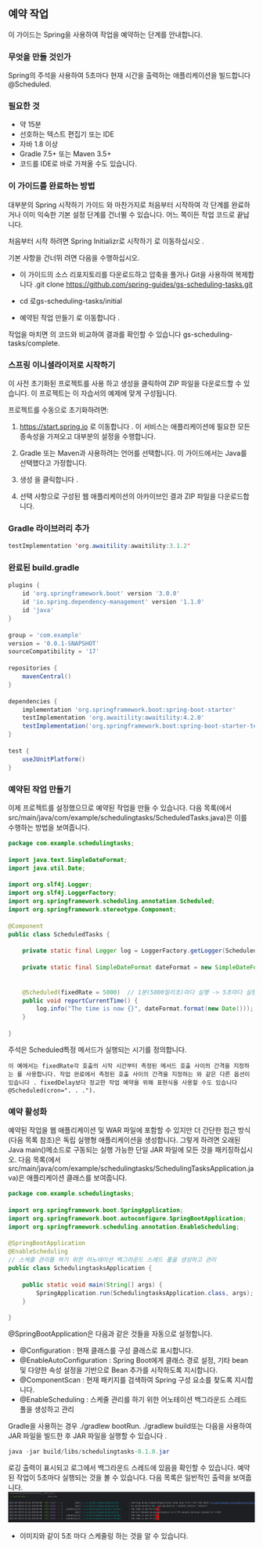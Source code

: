## 예약 작업
이 가이드는 Spring을 사용하여 작업을 예약하는 단계를 안내합니다.

### 무엇을 만들 것인가
Spring의 주석을 사용하여 5초마다 현재 시간을 출력하는 애플리케이션을 빌드합니다 @Scheduled.

### 필요한 것
* 약 15분
* 선호하는 텍스트 편집기 또는 IDE
* 자바 1.8 이상
* Gradle 7.5+ 또는 Maven 3.5+
* 코드를 IDE로 바로 가져올 수도 있습니다.

### 이 가이드를 완료하는 방법
대부분의 Spring 시작하기 가이드 와 마찬가지로 처음부터 시작하여 각 단계를 완료하거나 이미 익숙한 기본 설정 단계를 건너뛸 수 있습니다. 어느 쪽이든 작업 코드로 끝납니다.

처음부터 시작 하려면 Spring Initializr로 시작하기 로 이동하십시오 .

기본 사항을 건너뛰 려면 다음을 수행하십시오.

* 이 가이드의 소스 리포지토리를 다운로드하고 압축을 풀거나 Git을 사용하여 복제합니다 .git clone https://github.com/spring-guides/gs-scheduling-tasks.git

* cd 로gs-scheduling-tasks/initial

* 예약된 작업 만들기 로 이동합니다 .

작업을 마치면 의 코드와 비교하여 결과를 확인할 수 있습니다 gs-scheduling-tasks/complete.

### 스프링 이니셜라이저로 시작하기
이 사전 초기화된 프로젝트를 사용 하고 생성을 클릭하여 ZIP 파일을 다운로드할 수 있습니다. 이 프로젝트는 이 자습서의 예제에 맞게 구성됩니다.

프로젝트를 수동으로 초기화하려면:

1. https://start.spring.io 로 이동합니다 . 이 서비스는 애플리케이션에 필요한 모든 종속성을 가져오고 대부분의 설정을 수행합니다.

2. Gradle 또는 Maven과 사용하려는 언어를 선택합니다. 이 가이드에서는 Java를 선택했다고 가정합니다.

3. 생성 을 클릭합니다 .

4. 선택 사항으로 구성된 웹 애플리케이션의 아카이브인 결과 ZIP 파일을 다운로드합니다.

### Gradle 라이브러리 추가

```java
testImplementation 'org.awaitility:awaitility:3.1.2'
```

### 완료된 build.gradle

```gradle
plugins {
	id 'org.springframework.boot' version '3.0.0'
	id 'io.spring.dependency-management' version '1.1.0'
	id 'java'
}

group = 'com.example'
version = '0.0.1-SNAPSHOT'
sourceCompatibility = '17'

repositories {
	mavenCentral()
}

dependencies {
	implementation 'org.springframework.boot:spring-boot-starter'
	testImplementation 'org.awaitility:awaitility:4.2.0'
	testImplementation('org.springframework.boot:spring-boot-starter-test')
}

test {
	useJUnitPlatform()
}
```

### 예약된 작업 만들기
이제 프로젝트를 설정했으므로 예약된 작업을 만들 수 있습니다. 다음 목록(에서 src/main/java/com/example/schedulingtasks/ScheduledTasks.java)은 이를 수행하는 방법을 보여줍니다.

```java
package com.example.schedulingtasks;

import java.text.SimpleDateFormat;
import java.util.Date;

import org.slf4j.Logger;
import org.slf4j.LoggerFactory;
import org.springframework.scheduling.annotation.Scheduled;
import org.springframework.stereotype.Component;

@Component
public class ScheduledTasks {

    private static final Logger log = LoggerFactory.getLogger(ScheduledTasks.class);

    private static final SimpleDateFormat dateFormat = new SimpleDateFormat("HH:mm:ss");


    @Scheduled(fixedRate = 5000)  // 1분(5000밀리초)마다 실행 -> 5초마다 실행
    public void reportCurrentTime() {
        log.info("The time is now {}", dateFormat.format(new Date()));  // 터미널 로고에 띄우는 멘트
    }

}

```

주석은 Scheduled특정 메서드가 실행되는 시기를 정의합니다.

```
이 예에서는 fixedRate각 호출의 시작 시간부터 측정된 메서드 호출 사이의 간격을 지정하는 를 사용합니다. 작업 완료에서 측정된 호출 사이의 간격을 지정하는 와 같은 다른 옵션이 있습니다 . fixedDelay보다 정교한 작업 예약을 위해 표현식을 사용할 수도 있습니다 @Scheduled(cron=". . .").
```

### 예약 활성화
예약된 작업을 웹 애플리케이션 및 WAR 파일에 포함할 수 있지만 더 간단한 접근 방식(다음 목록 참조)은 독립 실행형 애플리케이션을 생성합니다. 그렇게 하려면 오래된 Java main()메소드로 구동되는 실행 가능한 단일 JAR 파일에 모든 것을 패키징하십시오. 다음 목록(에서 src/main/java/com/example/schedulingtasks/SchedulingTasksApplication.java)은 애플리케이션 클래스를 보여줍니다.

```java
package com.example.schedulingtasks;

import org.springframework.boot.SpringApplication;
import org.springframework.boot.autoconfigure.SpringBootApplication;
import org.springframework.scheduling.annotation.EnableScheduling;

@SpringBootApplication
@EnableScheduling
// 스케줄 관리를 하기 위한 어노테이션 백그라운드 스레드 풀을 생성하고 관리
public class SchedulingtasksApplication {

	public static void main(String[] args) {
		SpringApplication.run(SchedulingtasksApplication.class, args);
	}

}
```

@SpringBootApplication은 다음과 같은 것들을 자동으로 설정합니다.
- @Configuration : 현재 클래스를 구성 클래스로 표시합니다.
- @EnableAutoConfiguration : Spring Boot에게 클래스 경로 설정, 기타 bean 및 다양한 속성 설정을 기반으로 Bean 추가를 시작하도록 지시합니다.
- @ComponentScan : 현재 패키지를 검색하여 Spring 구성 요소를 찾도록 지시합니다. 
- @EnableScheduling : 스케줄 관리를 하기 위한 어노테이션 백그라운드 스레드 풀을 생성하고 관리

Gradle을 사용하는 경우 ./gradlew bootRun. ./gradlew build또는 다음을 사용하여 JAR 파일을 빌드한 후 JAR 파일을 실행할 수 있습니다 .
```java
java -jar build/libs/schedulingtasks-0.1.0.jar
```

로깅 출력이 표시되고 로그에서 백그라운드 스레드에 있음을 확인할 수 있습니다. 예약된 작업이 5초마다 실행되는 것을 볼 수 있습니다. 다음 목록은 일반적인 출력을 보여줍니다.
![img.png](img.png)

- 이미지와 같이 5초 마다 스케줄링 하는 것을 알 수 있습니다.
